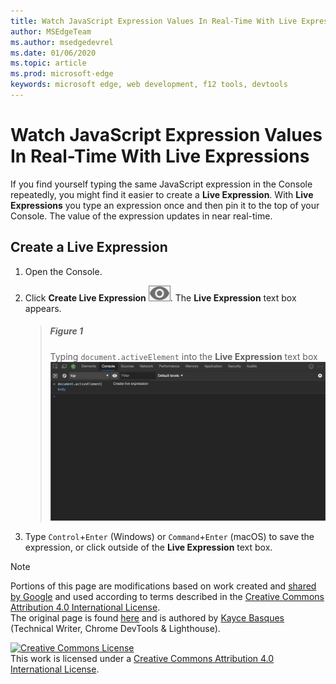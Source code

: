 ```yaml
---
title: Watch JavaScript Expression Values In Real-Time With Live Expressions
author: MSEdgeTeam
ms.author: msedgedevrel
ms.date: 01/06/2020
ms.topic: article
ms.prod: microsoft-edge
keywords: microsoft edge, web development, f12 tools, devtools
---
```

<!-- Copyright Kayce Basques 

   Licensed under the Apache License, Version 2.0 (the "License");
   you may not use this file except in compliance with the License.
   You may obtain a copy of the License at

       https://www.apache.org/licenses/LICENSE-2.0

   Unless required by applicable law or agreed to in writing, software
   distributed under the License is distributed on an "AS IS" BASIS,
   WITHOUT WARRANTIES OR CONDITIONS OF ANY KIND, either express or implied.
   See the License for the specific language governing permissions and
   limitations under the License.  -->





# Watch JavaScript Expression Values In Real-Time With Live Expressions   

  

If you find yourself typing the same JavaScript expression in the Console repeatedly, you might find it easier to create a **Live Expression**.  With **Live Expressions** you type an expression once and then pin it to the top of your Console.  The value of the expression updates in near real-time.  

## Create a Live Expression   

1.  Open the Console.  
1.  Click **Create Live Expression** ![Create Live Expression][ImageCreateLiveExpressionIcon].  The **Live Expression** text box appears.  
    
    > ##### Figure 1  
    > Typing `document.activeElement` into the **Live Expression** text box  
    > ![Typing document.activeElement into the Live Expression text box][ImageLiveExpressionTextbox]  
    
1.  Type `Control`+`Enter` \(Windows\) or `Command`+`Enter` \(macOS\) to save the expression, or click outside of the **Live Expression** text box.  

<!--todo: add reference open console (open the console) section when available  -->  

 



<!-- image links -->  

[ImageCreateLiveExpressionIcon]: images/create-live-expression-icon.msft.png  

[ImageLiveExpressionTextbox]: images/console-create-live-expression.msft.png "Figure 1: Typing document.activeElement into the Live Expression text box"  

<!-- links -->  

<!--[DevToolsConsoleReferenceOpenConsole]: reference.md#open-the-console "Open the Console - Console Reference"  -->  

> [!NOTE]
> Portions of this page are modifications based on work created and [shared by Google][GoogleSitePolicies] and used according to terms described in the [Creative Commons Attribution 4.0 International License][CCA4IL].  
> The original page is found [here](https://developers.google.com/web/tools/chrome-devtools/console/live-expressions) and is authored by [Kayce Basques][KayceBasques] \(Technical Writer, Chrome DevTools \& Lighthouse\).  

[![Creative Commons License][CCby4Image]][CCA4IL]  
This work is licensed under a [Creative Commons Attribution 4.0 International License][CCA4IL].  

[CCA4IL]: https://creativecommons.org/licenses/by/4.0  
[CCby4Image]: https://i.creativecommons.org/l/by/4.0/88x31.png  
[GoogleSitePolicies]: https://developers.google.com/terms/site-policies  
[KayceBasques]: https://developers.google.com/web/resources/contributors/kaycebasques  
